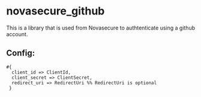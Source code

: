 novasecure_github
=====

This is a library that is used from Novasecure to authtenticate using a github account.

Config:
----
```
#{
  client_id => ClientId,
  client_secret => ClientSecret,
  redirect_uri => RedirectUri %% RedirectUri is optional
 }
```